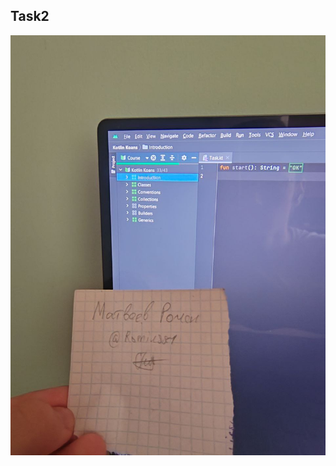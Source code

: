 ## Task2
![image](https://github.com/Mobile-Developement-School-23/android-todo-app-romiusse/blob/task2/photo_2023-06-23_14-28-01.jpg)

